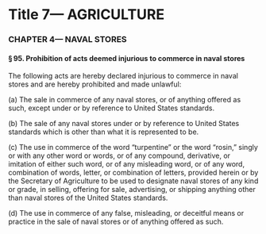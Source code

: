 
# Title 7— AGRICULTURE
### CHAPTER 4— NAVAL STORES
#### § 95. Prohibition of acts deemed injurious to commerce in naval stores

The following acts are hereby declared injurious to commerce in naval stores and are hereby prohibited and made unlawful:

(a) The sale in commerce of any naval stores, or of anything offered as such, except under or by reference to United States standards.

(b) The sale of any naval stores under or by reference to United States standards which is other than what it is represented to be.

(c) The use in commerce of the word “turpentine” or the word “rosin,” singly or with any other word or words, or of any compound, derivative, or imitation of either such word, or of any misleading word, or of any word, combination of words, letter, or combination of letters, provided herein or by the Secretary of Agriculture to be used to designate naval stores of any kind or grade, in selling, offering for sale, advertising, or shipping anything other than naval stores of the United States standards.

(d) The use in commerce of any false, misleading, or deceitful means or practice in the sale of naval stores or of anything offered as such.
